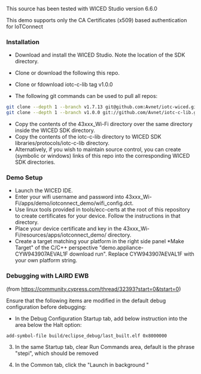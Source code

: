 This source has been tested with WICED Studio version 6.6.0

This demo supports only the CA Certificates (x509) based authentication for IoTConnect

### Installation
  
* Download and install the WICED Studio. Note the location of the SDK directory.
* Clone or download the following this repo.
* Clone or fdownload iotc-c-lib tag v1.0.0

* The following git commands can be used to pull all repos:

```bash
git clone --depth 1 --branch v1.7.13 git@github.com:Avnet/iotc-wiced.git
git clone --depth 1 --branch v1.0.0 git://github.com/Avnet/iotc-c-lib.git
```
 
* Copy the contents of the 43xxx_Wi-Fi directory over the same directory inside the WICED SDK directory.
* Copy the contents of the iotc-c-lib directory to WICED SDK libraries/protocols/iotc-c-lib directory. 
* Alternatively, if you wish to maintain source control,  you can create (symbolic or windows) links of this repo into the corresponding WICED SDK directories.

### Demo Setup

* Launch the WICED IDE.
* Enter your wifi username and password into 43xxx_Wi-Fi/apps/demo/iotconnect_demo/wifi_config.dct.
* Use linux tools provided in tools/ecc-certs at the root of this repository to create certificates for your device. Follow the instructions in that directory.
* Place your device certificate and key in the 43xxx_Wi-Fi/resources/apps/iotconnect_demo/ directory.
* Create a target matching your platform in the right side panel *Make Target" of the C/C++ perspective "demo.appliance-CYW943907AEVAL1F download run". Replace CYW943907AEVAL1F with your own platform string. 

### Debugging with LAIRD EWB

(from https://community.cypress.com/thread/32393?start=0&tstart=0)

Ensure that the following items are modified in the default debug configuration before debugging:

* In the Debug Configuration Startup tab, add below instruction into the area below the Halt option:
 
```
add-symbol-file build/eclipse_debug/last_built.elf 0x8000000
``` 

3. In the same Startup tab, clear Run Commands area, default is the phrase "stepi", which should be removed

4. In the Common tab, click the "Launch in background "